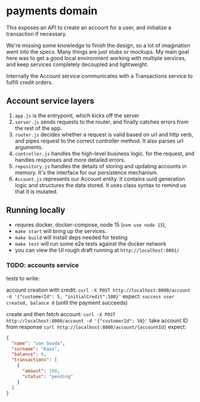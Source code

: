 # payments domain

This exposes an API to create an account for a user, and initialize a transaction if necessary.

We're missing some knowledge to finish the design, so a lot of imagination went into the specs. Many things are just stubs or mockups. My main goal here was to get a good local environment working with multiple services, and keep services completely decoupled and lightweight.

Internally the Account service communicates with a Transactions service to fulfill credit orders.

## Account service layers
1. `app.js` is the entrypoint, which kicks off the server
2. `server.js` sends requests to the router, and finally catches errors from the rest of the app. 
3. `router.js` decides whether a request is valid based on url and http verb, and pipes request to the correct controller method. It also parses url arguments.
4. `controller.js` handles the high-level business logic. for the request, and handles responses and more detailed errors.
5. `repository.js` handles the details of storing and updating accounts in memory. It's the interface for our persistence mechanism.
6. `Account.js` represents our Account entity. it contains uuid generation logic and structures the data stored. It uses class syntax to remind us that it is mutated.

## Running locally
- requres docker, docker-compose, node 15 (`nvm use node 15`), 
- `make start` will bring up the services.
- `make build` will install deps needed for testing
- `make test` will run some e2e tests against the docker network
- you can view the UI rough draft running at `http://localhost:8001/`

### TODO: accounts service
tests to write:

account creation with credit:
`curl -X POST http://localhost:8000/account -d '{"customerId": 5, "initialCredit":100}'`
expect: `success user created, balance 0` (until the payment succeeds)

create and then fetch account:
`curl -X POST http://localhost:8000/account -d '{"customerId": 50}'`
take account ID from response
`curl http://localhost:8000/account/{accountId}`
expect:
```json
{
  "name": "van Gouda",
  "surname": "Kaas",
  "balance": 0,
  "transactions": [
    {
      "amount": 100,
      "status": "pending"
    }
  ]
}
```
